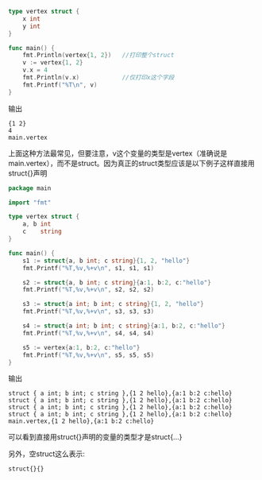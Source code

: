 ```go
type vertex struct {
	x int
	y int
}

func main() {
	fmt.Println(vertex{1, 2})	//打印整个struct
	v := vertex{1, 2}
	v.x = 4
	fmt.Println(v.x)			//仅打印x这个字段
	fmt.Printf("%T\n", v)
}
```

输出

```text
{1 2}
4
main.vertex
```

上面这种方法最常见，但要注意，v这个变量的类型是vertex（准确说是main.vertex），而不是struct。因为真正的struct类型应该是以下例子这样直接用struct{}声明

```go
package main

import "fmt"

type vertex struct {
	a, b int
	c    string
}

func main() {
	s1 := struct{a, b int; c string}{1, 2, "hello"}
	fmt.Printf("%T,%v,%+v\n", s1, s1, s1)

	s2 := struct{a, b int; c string}{a:1, b:2, c:"hello"}
	fmt.Printf("%T,%v,%+v\n", s2, s2, s2)

	s3 := struct{a int; b int; c string}{1, 2, "hello"}
	fmt.Printf("%T,%v,%+v\n", s3, s3, s3)

	s4 := struct{a int; b int; c string}{a:1, b:2, c:"hello"}
	fmt.Printf("%T,%v,%+v\n", s4, s4, s4)

	s5 := vertex{a:1, b:2, c:"hello"}
	fmt.Printf("%T,%v,%+v\n", s5, s5, s5)
}
```

输出

```text
struct { a int; b int; c string },{1 2 hello},{a:1 b:2 c:hello}
struct { a int; b int; c string },{1 2 hello},{a:1 b:2 c:hello}
struct { a int; b int; c string },{1 2 hello},{a:1 b:2 c:hello}
struct { a int; b int; c string },{1 2 hello},{a:1 b:2 c:hello}
main.vertex,{1 2 hello},{a:1 b:2 c:hello}
```

可以看到直接用struct{}声明的变量的类型才是struct{...}

另外，空struct这么表示:

```text
struct{}{}
```
